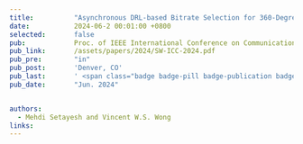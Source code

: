 ```yaml
---
title:          "Asynchronous DRL-based Bitrate Selection for 360-Degree Video Streaming over THz Wireless Systems"
date:           2024-06-2 00:01:00 +0800
selected:       false
pub:            Proc. of IEEE International Conference on Communications (ICC)
pub_link:       /assets/papers/2024/SW-ICC-2024.pdf
pub_pre:        "in"
pub_post:       'Denver, CO'
pub_last:       ' <span class="badge badge-pill badge-publication badge-secondary">#THz</span>'
pub_date:       "Jun. 2024"


authors:
  - Mehdi Setayesh and Vincent W.S. Wong
links:
---
```

